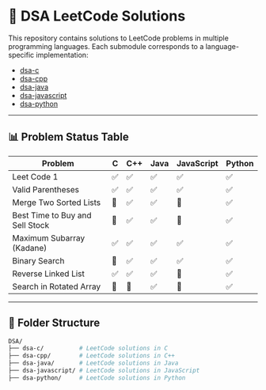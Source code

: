 # 🧠 DSA LeetCode Solutions

This repository contains solutions to LeetCode problems in multiple programming languages. Each submodule corresponds to a language-specific implementation:

- [dsa-c](https://github.com/dizayn3r/dsa-c)
- [dsa-cpp](https://github.com/dizayn3r/dsa-cpp)
- [dsa-java](https://github.com/dizayn3r/dsa-java)
- [dsa-javascript](https://github.com/dizayn3r/dsa-javascript)
- [dsa-python](https://github.com/dizayn3r/dsa-python)

---

## 📊 Problem Status Table

| Problem                         | C      | C++    | Java   | JavaScript | Python |
|---------------------------------|--------|--------|--------|------------|--------|
| Leet Code 1                         | ✅     | ✅    | ✅    | ✅         | ✅     |
| Valid Parentheses              | ✅     | ✅     | ✅     | ✅         | ✅     |
| Merge Two Sorted Lists         | 🔲     | ✅     | ✅     | 🔲         | ✅     |
| Best Time to Buy and Sell Stock| 🔲     | ✅     | ✅     | 🔲         | ✅     |
| Maximum Subarray (Kadane)      | ✅     | ✅     | ✅     | ✅         | ✅     |
| Binary Search                  | 🔲     | ✅     | ✅     | ✅         | ✅     |
| Reverse Linked List            | ✅     | ✅     | ✅     | 🔲         | ✅     |
| Search in Rotated Array        | 🔲     | 🔲     | ✅     | 🔲         | ✅     |

---

## 📁 Folder Structure

```bash
DSA/
├── dsa-c/          # LeetCode solutions in C
├── dsa-cpp/        # LeetCode solutions in C++
├── dsa-java/       # LeetCode solutions in Java
├── dsa-javascript/ # LeetCode solutions in JavaScript
├── dsa-python/     # LeetCode solutions in Python
